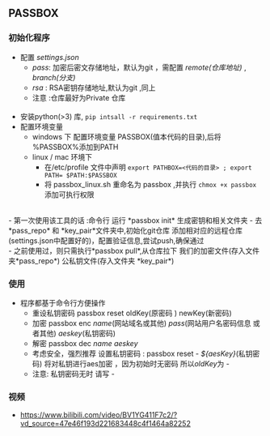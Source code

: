 ## PASSBOX

### 初始化程序
- 配置 *settings.json*
    - *pass*: 加密后密文存储地址，默认为git ，需配置 *remote(仓库地址)* , *branch(分支)*
    - *rsa* : RSA密钥存储地址,默认为git ,同上
    - 注意 :仓库最好为Private 仓库
  <br>
- 安装python(>3) 库, `pip intsall -r requirements.txt`
  <br>
-  配置环境变量
    - windows 下 配置环境变量 PASSBOX(值本代码的目录),后将 %PASSBOX%添加到PATH
    - linux / mac 环境下
      - 在/etc/profile 文件中声明 `export PATHBOX=<代码的目录> ; export PATH= $PATH:$PASSBOX`
      - 将 passbox_linux.sh 重命名为 passbox ,并执行 `chmox +x passbox` 添加可执行权限
<br>
-  第一次使用该工具的话 :命令行 运行 *passbox init*  生成密钥和相关文件夹
    - 去 *pass_repo* 和 *key_pair*文件夹中,初始化git仓库 添加相对应的远程仓库(settings.json中配置好的)，配置验证信息,尝试push,确保通过
  <br>
-  之前使用过，则只需执行*passbox pull*,从仓库拉下 我们的加密文件(存入文件夹*pass_repo*) 公私钥文件(存入文件夹 *key_pair*)
  
### 使用
   - 程序都基于命令行方便操作
     - 重设私钥密码 passbox reset oldKey(原密码 ) newKey(新密码)
     - 加密 passbox enc *name*(网站域名或其他) *pass*(网站用户名密码信息 或者其他) *aeskey*(私钥密码)
     - 解密 passbox dec *name* *aeskey*
     - 考虑安全，强烈推荐 设置私钥密码 : passbox reset - *${aesKey}*(私钥密码) 将对私钥进行aes加密 ，因为初始时无密码 所以*oldKey*为 -
     - 注意: 私钥密码无时 请写 -

### 视频
- https://www.bilibili.com/video/BV1YG411F7c2/?vd_source=47e46f193d221683448c4f1464a82252